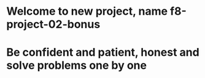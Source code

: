 # Welcome to new project, name f8-project-02-bonus

# Be confident and patient, honest and solve problems one by one
